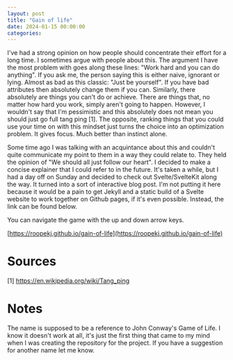 ```yaml
---
layout: post
title: "Gain of life"
date: 2024-01-15 00:00:00
categories:
---
```


I've had a strong opinion on how people should concentrate their effort for a long time. I sometimes argue with people about this. The argument I have the most problem with goes along these lines: "Work hard and you can do anything". If you ask me, the person saying this is either naive, ignorant or lying. Almost as bad as this classic: "Just be yourself". If you have bad attributes then absolutely change them if you can. Similarly, there absolutely are things you can't do or achieve. There are things that, no matter how hard you work, simply aren't going to happen. However, I wouldn't say that I'm pessimistic and this absolutely does not mean you should just go full tang ping [1]. The opposite, ranking things that you could use your time on with this mindset just turns the choice into an optimization problem. It gives focus. Much better than instinct alone.

Some time ago I was talking with an acquintance about this and couldn't quite communicate my point to them in a way they could relate to. They held the opinion of "We should all just follow our heart". I decided to make a concise explainer that I could refer to in the future. It's taken a while, but I had a day off on Sunday and decided to check out Svelte/SvelteKit along the way. It turned into a sort of interactive blog post. I'm not putting it here because it would be a pain to get Jekyll and a static build of a Svelte website to work together on Github pages, if it's even possible. Instead, the link can be found below.

You can navigate the game with the up and down arrow keys.

[https://roopekj.github.io/gain-of-life](https://roopekj.github.io/gain-of-life)

# Sources

[1] https://en.wikipedia.org/wiki/Tang_ping

# Notes

The name is supposed to be a reference to John Conway's Game of Life. I know it doesn't work at all, it's just the first thing that came to my mind when I was creating the repository for the project. If you have a suggestion for another name let me know.
